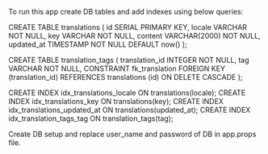 To run this app create DB tables and add indexes using below queries:

CREATE TABLE translations (
    id SERIAL PRIMARY KEY,
    locale VARCHAR NOT NULL,
    key VARCHAR NOT NULL,
    content VARCHAR(2000) NOT NULL,
    updated_at TIMESTAMP NOT NULL DEFAULT now()
);

CREATE TABLE translation_tags (
    translation_id INTEGER NOT NULL,
    tag VARCHAR NOT NULL,
    CONSTRAINT fk_translation
        FOREIGN KEY (translation_id)
        REFERENCES translations (id)
        ON DELETE CASCADE
);

CREATE INDEX idx_translations_locale     ON translations(locale);
CREATE INDEX idx_translations_key        ON translations(key);
CREATE INDEX idx_translations_updated_at ON translations(updated_at);
CREATE INDEX idx_translation_tags_tag    ON translation_tags(tag);

Create DB setup and replace user_name and password of DB in app.props file.
